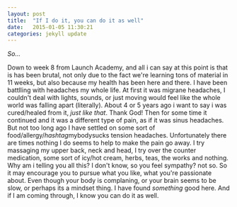 ```yaml
---
layout: post
title:  "If I do it, you can do it as well"
date:   2015-01-05 11:30:21
categories: jekyll update
---
```


*So...*

Down to week 8 from Launch Academy, and all i can say at this point is that is
has been brutal, not only due to the fact we're learning tons of material in 11 weeks,
but also because my health has been here and there. I have been battlling with
headaches my whole life. At first it was migrane headaches, I couldn't deal with
lights, sounds, or just moving would feel like the whole world was falling apart
(literally). About 4 or 5 years ago i want to say i was cured/healed from it, *just like that*.
Thank God!
Then for some time it continued and it was a different type of pain, as if it
was sinus headaches. But not too long ago I have settled on some sort of food/allergy/*hashtag*mybodysucks tension headaches.
Unfortunately there are times nothing I do seems to help to make the pain go away. 
I try massaging my upper back, neck and head, I try over the counter medication, some sort of icy/hot cream, herbs, teas, the works and nothing. 
Why am i telling you all this?
I don't know, so you feel sympathy? not so. So it may encourage you to pursue what you like, what you're passionate about.
Even though your body is complaning, or your brain seems to be slow, or perhaps its a mindset thing. 
I have found *something* good here. And if I am coming through, I know you can do it as well.
